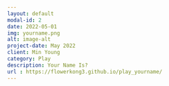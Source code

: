 ```yaml
---
layout: default
modal-id: 2
date: 2022-05-01
img: yourname.png
alt: image-alt
project-date: May 2022
client: Min Young
category: Play
description: Your Name Is? 
url : https://flowerkong3.github.io/play_yourname/
---
```

